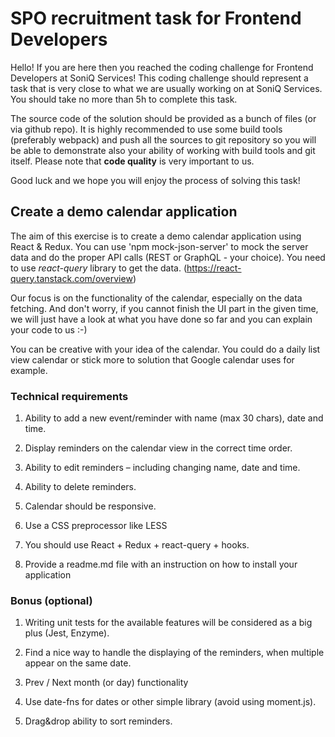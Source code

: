 # SPO recruitment task for Frontend Developers

Hello! If you are here then you reached the coding challenge for Frontend Developers at SoniQ Services! 
This coding challenge should represent a task that is very close to what we are usually working on at SoniQ Services.
You should take no more than 5h to complete this task.

The source code of the solution should be provided as a bunch of files (or via github repo). It is highly recommended to use some build tools (preferably webpack) and push all the sources to git repository so you will be able to demonstrate also your ability of working with build tools and git itself. Please note that **code quality** is very important to us.

Good luck and we hope you will enjoy the process of solving this task!


## Create a demo calendar application

The aim of this exercise is to create a demo calendar application using React & Redux. You can use 'npm mock-json-server' to mock the server data and do the proper API calls (REST or GraphQL - your choice). You need to use *react-query* library to get the data. (https://react-query.tanstack.com/overview)

Our focus is on the functionality of the calendar, especially on the data fetching. And don't worry, if you cannot finish the UI part in the given time, we will just have a look at what you have done so far and you can explain your code to us :-)

You can be creative with your idea of the calendar. You could do a daily list view calendar or stick more to solution that Google calendar uses for example.


### Technical requirements

1. Ability to add a new event/reminder with name (max 30 chars), date and time.

2. Display reminders on the calendar view in the correct time order.

3. Ability to edit reminders – including changing name, date and time.

4. Ability to delete reminders.

5. Calendar should be responsive.

6. Use a CSS preprocessor like LESS

7. You should use React + Redux + react-query + hooks.

8. Provide a readme.md file with an instruction on how to install your application




### Bonus (optional)

1. Writing unit tests for the available features will be considered as a big plus (Jest, Enzyme).

2. Find a nice way to handle the displaying of the reminders, when multiple appear on the same date.

3. Prev / Next month (or day) functionality

4. Use date-fns for dates or other simple library (avoid using moment.js).

5. Drag&drop ability to sort reminders.


